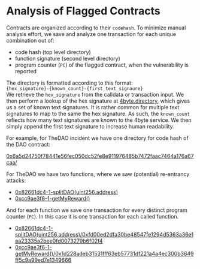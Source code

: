 # Analysis of Flagged Contracts

Contracts are organized according to their `codehash`. To minimize manual
analysis effort, we save and analyze one transaction for each unique
combination out of:

* code hash (top level directory)
* function signature (second level directory)
* program counter (`PC`) of the flagged contract, when the vulnerability is reported

The directory is formatted according to this format:  
`{hex_signature}-{known_count}-{first_text_signaure}`  
We retrieve the `hex_signature` from the calldata or transaction input. 
We then perform a lookup of the hex signature at [4byte.directory](https://www.4byte.directory), which gives us a set of known text signatures.
It is rather common for multiple text signatures to map to the same the hex signature.
As such, the `known_count` reflects how many text signatures are known to the 4byte service.
We then simply append the first text signature to increase human readability.

For example, for TheDAO incident we have one directory for code hash of the DAO contract:

[0x6a5d24750f78441e56fec050dc52fe8e911976485b7472faac7464a176a67caa/](0x6a5d24750f78441e56fec050dc52fe8e911976485b7472faac7464a176a67caa/)  

For TheDAO we have two functions, where we saw (potential) re-entrancy attacks:

* [0x82661dc4-1-splitDAO(uint256,address)](0x6a5d24750f78441e56fec050dc52fe8e911976485b7472faac7464a176a67caa/0x82661dc4-1-splitDAO(uint256,address))
* [0xcc9ae3f6-1-getMyReward()](0x6a5d24750f78441e56fec050dc52fe8e911976485b7472faac7464a176a67caa/0xcc9ae3f6-1-getMyReward())
 
And for each function we save one transaction for every distinct program counter (`PC`). In this case it is one transaction for each called function.  

* [0x82661dc4-1-splitDAO(uint256,address)/0xfd00ed2dfa30be48547fe1294d5363a36e1aa23335a2bee0fd0073279b6f02f4](0x6a5d24750f78441e56fec050dc52fe8e911976485b7472faac7464a176a67caa/0x82661dc4-1-splitDAO(uint256,address)/0xfd00ed2dfa30be48547fe1294d5363a36e1aa23335a2bee0fd0073279b6f02f4)
* [0xcc9ae3f6-1-getMyReward()/0x1d228adeb31531fff63eb57731df221a4a4ec300b3649ff5c9a99ed7e1349666](0x6a5d24750f78441e56fec050dc52fe8e911976485b7472faac7464a176a67caa/0xcc9ae3f6-1-getMyReward()/0x1d228adeb31531fff63eb57731df221a4a4ec300b3649ff5c9a99ed7e1349666)
